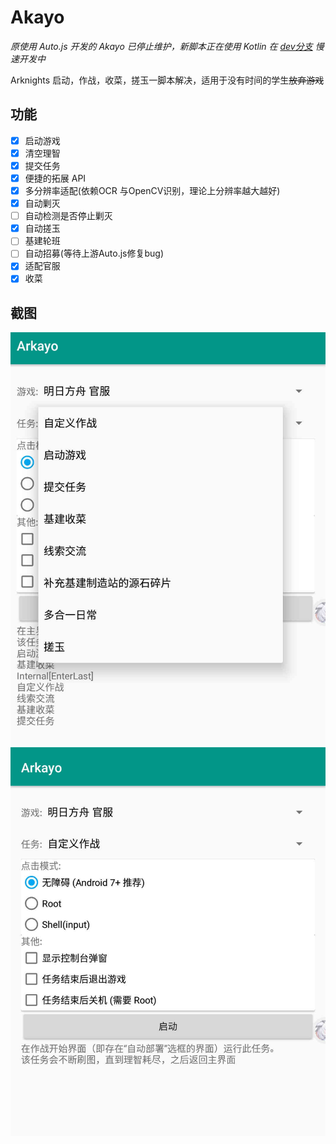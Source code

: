 # Akayo
*原使用 Auto.js 开发的 Akayo 已停止维护，新脚本正在使用 Kotlin 在 [dev分支](https://github.com/mslxl/arkayo/tree/dev) 慢速开发中*

Arknights 启动，作战，收菜，搓玉一脚本解决，适用于没有时间的学生~~放弃游戏~~

## 功能
* [X] 启动游戏
* [X] 清空理智
* [X] 提交任务
* [X] 便捷的拓展 API
* [X] 多分辨率适配(依赖OCR 与OpenCV识别，理论上分辨率越大越好)
* [X] 自动剿灭
* [ ] 自动检测是否停止剿灭
* [X] 自动搓玉
* [ ] 基建轮班
* [ ] 自动招募(等待上游Auto.js修复bug)
* [X] 适配官服
* [X] 收菜

## 截图
![1](screenshot/1.jpg)
![2](screenshot/2.jpg)
